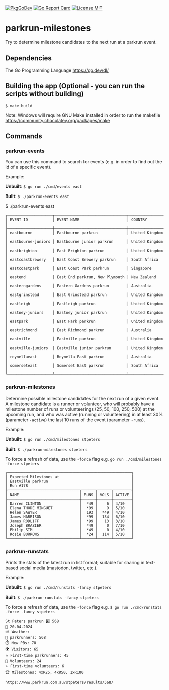 [![PkgGoDev](https://pkg.go.dev/badge/github.com/rwkura/go-staticmaps)](https://pkg.go.dev/github.com/rwkura/parkrun-milestones)
[![Go Report Card](https://goreportcard.com/badge/github.com/rwkura/parkrun-milestones)](https://goreportcard.com/report/flopp/parkrun-milestones)
[![License MIT](https://img.shields.io/badge/license-MIT-lightgrey.svg?style=flat)](https://github.com/rwkura/parkrun-milestones/)

# parkrun-milestones

Try to determine milestone candidates to the next run at a parkrun event.

## Dependencies

The Go Programming Language https://go.dev/dl/

## Building the app (Optional - you can run the scripts without building)

`$ make build`

Note: Windows will require GNU Make installed in order to run the makefile https://community.chocolatey.org/packages/make


## Commands

### parkrun-events

You can use this command to search for events (e.g. in order to find out the id of a specific event).

Example:

**Unbuilt**: `$ go run ./cmd/events east`

**Built**: `$ ./parkrun-events east`

$ ./parkrun-events east 

```
┌────────────────────┬────────────────────────────────┬────────────────┐
│ EVENT ID           │ EVENT NAME                     │ COUNTRY        │
├────────────────────┼────────────────────────────────┼────────────────┤
│ eastbourne         │ Eastbourne parkrun             │ United Kingdom │
│ eastbourne-juniors │ Eastbourne junior parkrun      │ United Kingdom │
│ eastbrighton       │ East Brighton parkrun          │ United Kingdom │
│ eastcoastbrewery   │ East Coast Brewery parkrun     │ South Africa   │
│ eastcoastpark      │ East Coast Park parkrun        │ Singapore      │
│ eastend            │ East End parkrun, New Plymouth │ New Zealand    │
│ easterngardens     │ Eastern Gardens parkrun        │ Australia      │
│ eastgrinstead      │ East Grinstead parkrun         │ United Kingdom │
│ eastleigh          │ Eastleigh parkrun              │ United Kingdom │
│ eastney-juniors    │ Eastney junior parkrun         │ United Kingdom │
│ eastpark           │ East Park parkrun              │ United Kingdom │
│ eastrichmond       │ East Richmond parkrun          │ Australia      │
│ eastville          │ Eastville parkrun              │ United Kingdom │
│ eastville-juniors  │ Eastville junior parkrun       │ United Kingdom │
│ reynellaeast       │ Reynella East parkrun          │ Australia      │
│ somerseteast       │ Somerset East parkrun          │ South Africa   │
└────────────────────┴────────────────────────────────┴────────────────┘
```

### parkrun-milestones

Determine possible milestone candidates for the next run of a given event.
A milestone candidate is a runner or volunteer, who will probably have a milestone number of runs or volunteerings (25, 50, 100, 250, 500) at the upcoming run, and who was active (running or volunteering) in at least 30% (parameter `-active`) the last 10 runs of the event (parameter `-runs`).

Example:

**Unbuilt**: `$ go run ./cmd/milestones stpeters`

**Built**: `$ ./parkrun-milestones stpeters`

To force a refresh of data, use the `-force` flag e.g. `go run ./cmd/milestones -force stpeters`

```
┌───────────────────────────────────────────────────────┐
│ Expected Milestones at                                │
│ Eastville parkrun                                     │
│ Run #178                                              │
├────────────────────────────────┬──────┬──────┬────────┤
│ NAME                           │ RUNS │ VOLS │ ACTIVE │
├────────────────────────────────┼──────┼──────┼────────┤
│ Darren CLINTON                 │  *49 │    6 │ 4/10   │
│ Elena THODE MINGUET            │  *99 │    9 │ 5/10   │
│ Helen SAWYER                   │  193 │  *49 │ 4/10   │
│ James HARRISON                 │  *99 │  134 │ 6/10   │
│ James RODLIFF                  │  *99 │   13 │ 3/10   │
│ Joseph BRAZIER                 │  *49 │    0 │ 7/10   │
│ Philip SIM                     │  *49 │    0 │ 4/10   │
│ Rosie BURROWS                  │  *24 │  114 │ 5/10   │
└────────────────────────────────┴──────┴──────┴────────┘
```

### parkrun-runstats
Prints the stats of the latest run in list format; suitable for sharing in text-based social media (mastodon, twitter, etc.).

Example:

**Unbuilt**: `$ go run ./cmd/runstats -fancy stpeters`

**Built**: `$ ./parkrun-runstats -fancy stpeters`

To force a refresh of data, use the `-force` flag e.g. `$ go run ./cmd/runstats -force -fancy stpeters`

```
St Peters parkrun #️⃣ 568
📅 20.04.2024
⛅ Weather:
🏃 parkrunners: 568
⏱️ New PBs: 78
🌍 Visitors: 65
⭐️ First-time parkrunners: 45
🦺 Volunteers: 24
⭐️ First-time volunteers: 6
🏆 Milestones: 4xR25, 4xR50, 1xR100

https://www.parkrun.com.au/stpeters/results/568/
```
